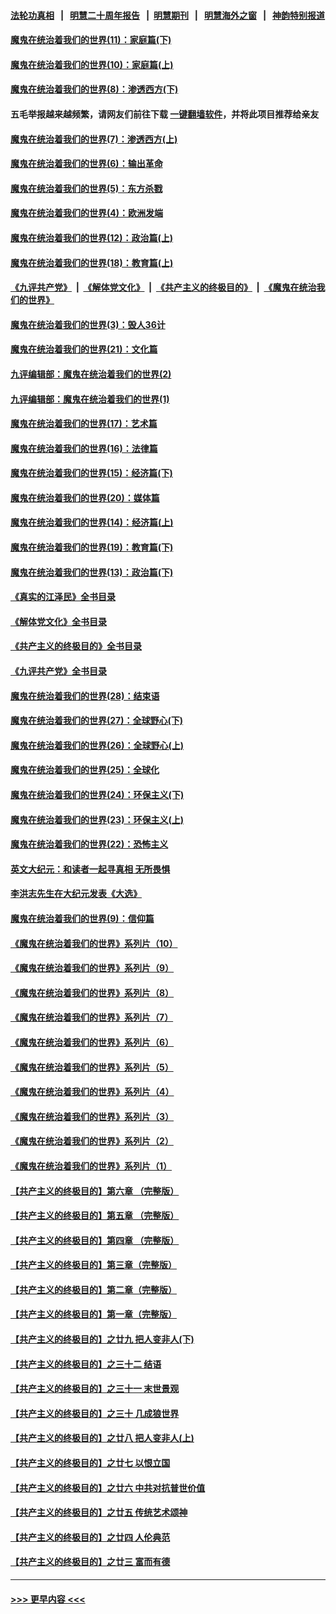 #### [法轮功真相](https://github.com/gfw-breaker/truth/blob/master/README.md?t=0) &nbsp;&nbsp;|&nbsp;&nbsp; [明慧二十周年报告](https://github.com/gfw-breaker/mh-reports/blob/master/README.md?t=0) &nbsp;&nbsp;|&nbsp;&nbsp;[明慧期刊](https://github.com/gfw-breaker/mh-qikan) &nbsp;&nbsp;|&nbsp;&nbsp; [明慧海外之窗](https://github.com/gfw-breaker/mh-news/blob/master/README.md?t=0) &nbsp;&nbsp;|&nbsp;&nbsp; [神韵特别报道](https://github.com/gfw-breaker/mh-news/blob/master/shenyun.md?t=0)
#### [魔鬼在统治着我们的世界(11)：家庭篇(下)](../pages/nsc422/n10440961.md?t=11281850) 
#### [魔鬼在统治着我们的世界(10)：家庭篇(上)](../pages/nsc422/n10435448.md?t=11281850) 
#### [魔鬼在统治着我们的世界(8)：渗透西方(下)](../pages/nsc422/n10429603.md?t=11281850) 
#### 五毛举报越来越频繁，请网友们前往下载 [一键翻墙软件](https://github.com/gfw-breaker/ssr-accounts)，并将此项目推荐给亲友
#### [魔鬼在统治着我们的世界(7)：渗透西方(上)](../pages/nsc422/n10426013.md?t=11281850) 
#### [魔鬼在统治着我们的世界(6)：输出革命](../pages/nsc422/n10421536.md?t=11281850) 
#### [魔鬼在统治着我们的世界(5)：东方杀戮](../pages/nsc422/n10417707.md?t=11281850) 
#### [魔鬼在统治着我们的世界(4)：欧洲发端](../pages/nsc422/n10414890.md?t=11281850) 
#### [魔鬼在统治着我们的世界(12)：政治篇(上)](../pages/nsc422/n10444576.md?t=11281850) 
#### [魔鬼在统治着我们的世界(18)：教育篇(上)](../pages/nsc422/n10526970.md?t=11281850) 
#### [《九评共产党》](https://github.com/begood0513/9ping.md/blob/master/README.md) &nbsp;|&nbsp; [《解体党文化》](../../../../jtdwh.md/blob/master/README.md)  &nbsp;|&nbsp; [《共产主义的终极目的》](../../../../gczydzjmd.md/blob/master/README.md) &nbsp;|&nbsp; [《魔鬼在统治我们的世界》](../../../../mgztzwmdsj.md/blob/master/README.md) 
#### [魔鬼在统治着我们的世界(3)：毁人36计](../pages/nsc422/n10411583.md?t=11281850) 
#### [魔鬼在统治着我们的世界(21)：文化篇](../pages/nsc422/n10597706.md?t=11281850) 
#### [九评编辑部：魔鬼在统治着我们的世界(2)](../pages/nsc422/n10410036.md?t=11281850) 
#### [九评编辑部：魔鬼在统治着我们的世界(1)](../pages/nsc422/n10406825.md?t=11281850) 
#### [魔鬼在统治着我们的世界(17)：艺术篇](../pages/nsc422/n10499093.md?t=11281850) 
#### [魔鬼在统治着我们的世界(16)：法律篇](../pages/nsc422/n10485969.md?t=11281850) 
#### [魔鬼在统治着我们的世界(15)：经济篇(下)](../pages/nsc422/n10469975.md?t=11281850) 
#### [魔鬼在统治着我们的世界(20)：媒体篇](../pages/nsc422/n10586579.md?t=11281850) 
#### [魔鬼在统治着我们的世界(14)：经济篇(上)](../pages/nsc422/n10457370.md?t=11281850) 
#### [魔鬼在统治着我们的世界(19)：教育篇(下)](../pages/nsc422/n10564808.md?t=11281850) 
#### [魔鬼在统治着我们的世界(13)：政治篇(下)](../pages/nsc422/n10448270.md?t=11281850) 
#### [《真实的江泽民》全书目录](../pages/nsc422/n13721399.md?t=11281850) 
#### [《解体党文化》全书目录](../pages/nsc422/n13721157.md?t=11281850) 
#### [《共产主义的终极目的》全书目录](../pages/nsc422/n13721048.md?t=11281850) 
#### [《九评共产党》全书目录](../pages/nsc422/n13708085.md?t=11281850) 
#### [魔鬼在统治着我们的世界(28)：结束语](../pages/nsc422/n10936246.md?t=11281850) 
#### [魔鬼在统治着我们的世界(27)：全球野心(下)](../pages/nsc422/n10928319.md?t=11281850) 
#### [魔鬼在统治着我们的世界(26)：全球野心(上)](../pages/nsc422/n10900318.md?t=11281850) 
#### [魔鬼在统治着我们的世界(25)：全球化](../pages/nsc422/n10788205.md?t=11281850) 
#### [魔鬼在统治着我们的世界(24)：环保主义(下)](../pages/nsc422/n10695307.md?t=11281850) 
#### [魔鬼在统治着我们的世界(23)：环保主义(上)](../pages/nsc422/n10688613.md?t=11281850) 
#### [魔鬼在统治着我们的世界(22)：恐怖主义](../pages/nsc422/n10614727.md?t=11281850) 
#### [英文大纪元：和读者一起寻真相 无所畏惧](../pages/nsc422/n12542027.md?t=11281850) 
#### [李洪志先生在大纪元发表《大选》](../pages/nsc422/n12534746.md?t=11281850) 
#### [魔鬼在统治着我们的世界(9)：信仰篇](../pages/nsc422/n10432159.md?t=11281850) 
#### [《魔鬼在统治着我们的世界》系列片（10）](../pages/nsc422/n12292670.md?t=11281850) 
#### [《魔鬼在统治着我们的世界》系列片（9）](../pages/nsc422/n12290859.md?t=11281850) 
#### [《魔鬼在统治着我们的世界》系列片（8）](../pages/nsc422/n12287445.md?t=11281850) 
#### [《魔鬼在统治着我们的世界》系列片（7）](../pages/nsc422/n12283425.md?t=11281850) 
#### [《魔鬼在统治着我们的世界》系列片（6）](../pages/nsc422/n12282314.md?t=11281850) 
#### [《魔鬼在统治着我们的世界》系列片（5）](../pages/nsc422/n12281419.md?t=11281850) 
#### [《魔鬼在统治着我们的世界》系列片（4）](../pages/nsc422/n12274024.md?t=11281850) 
#### [《魔鬼在统治着我们的世界》系列片（3）](../pages/nsc422/n12271322.md?t=11281850) 
#### [《魔鬼在统治着我们的世界》系列片（2）](../pages/nsc422/n12269049.md?t=11281850) 
#### [《魔鬼在统治着我们的世界》系列片（1）](../pages/nsc422/n12267575.md?t=11281850) 
#### [【共产主义的终极目的】第六章 （完整版）](../pages/nsc422/n11428913.md?t=11281850) 
#### [【共产主义的终极目的】第五章 （完整版）](../pages/nsc422/n11428912.md?t=11281850) 
#### [【共产主义的终极目的】第四章 （完整版）](../pages/nsc422/n11428907.md?t=11281850) 
#### [【共产主义的终极目的】第三章（完整版）](../pages/nsc422/n11428848.md?t=11281850) 
#### [【共产主义的终极目的】第二章（完整版）](../pages/nsc422/n11428831.md?t=11281850) 
#### [【共产主义的终极目的】第一章（完整版）](../pages/nsc422/n11417651.md?t=11281850) 
#### [【共产主义的终极目的】之廿九 把人变非人(下)](../pages/nsc422/n11344140.md?t=11281850) 
#### [【共产主义的终极目的】之三十二 结语](../pages/nsc422/n11360535.md?t=11281850) 
#### [【共产主义的终极目的】之三十一 末世景观](../pages/nsc422/n11351129.md?t=11281850) 
#### [【共产主义的终极目的】之三十 几成狼世界](../pages/nsc422/n11348280.md?t=11281850) 
#### [【共产主义的终极目的】之廿八 把人变非人(上)](../pages/nsc422/n11340492.md?t=11281850) 
#### [【共产主义的终极目的】之廿七 以恨立国](../pages/nsc422/n11336944.md?t=11281850) 
#### [【共产主义的终极目的】之廿六 中共对抗普世价值](../pages/nsc422/n11324785.md?t=11281850) 
#### [【共产主义的终极目的】之廿五 传统艺术颂神](../pages/nsc422/n11296396.md?t=11281850) 
#### [【共产主义的终极目的】之廿四 人伦典范](../pages/nsc422/n11296397.md?t=11281850) 
#### [【共产主义的终极目的】之廿三 富而有德](../pages/nsc422/n11283598.md?t=11281850) 

----
#### [ >>> 更早内容 <<< ](../indexes/nsc422-earlier.md)
